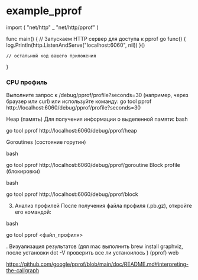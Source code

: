 # example_pprof

import (
    "net/http"
    _ "net/http/pprof"
)

func main() {
    // Запускаем HTTP сервер для доступа к pprof
    go func() {
        log.Println(http.ListenAndServe("localhost:6060", nil))
    }()

    // остальной код вашего приложения
}

### CPU профиль 
Выполните запрос к /debug/pprof/profile?seconds=30 (например, через браузер или curl) или используйте команду:
go tool pprof http://localhost:6060/debug/pprof/profile?seconds=30

Heap (память)
Для получения информации о выделенной памяти:
bash

go tool pprof http://localhost:6060/debug/pprof/heap

Goroutines (состояние горутин)

bash

go tool pprof http://localhost:6060/debug/pprof/goroutine
Block profile (блокировки)

bash

go tool pprof http://localhost:6060/debug/pprof/block


3. Анализ профилей
После получения файла профиля (.pb.gz), откройте его командой:

bash

go tool pprof <файл_профиля>

. Визуализация результатов (дял mac выполнить brew install graphviz, после установки dot -V проверить все ли устаноилось )
(pprof) web


https://github.com/google/pprof/blob/main/doc/README.md#interpreting-the-callgraph
